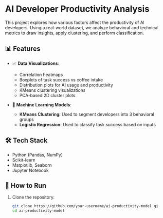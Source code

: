 # AI Developer Productivity Analysis

This project explores how various factors affect the productivity of AI developers. Using a real-world dataset, we analyze behavioral and technical metrics to draw insights, apply clustering, and perform classification.

## 📊 Features

- 📈 **Data Visualizations**:
  - Correlation heatmaps
  - Boxplots of task success vs coffee intake
  - Distribution plots for AI usage and productivity
  - KMeans clustering visualizations
  - PCA-based 2D cluster plots

- 🤖 **Machine Learning Models**:
  - **KMeans Clustering**: Used to segment developers into 3 behavioral groups
  - **Logistic Regression**: Used to classify task success based on inputs

## 🛠 Tech Stack

- Python (Pandas, NumPy)
- Scikit-learn
- Matplotlib, Seaborn
- Jupyter Notebook

## 🚀 How to Run

1. Clone the repository:
   ```bash
   git clone https://github.com/your-username/ai-productivity-model.git
   cd ai-productivity-model
